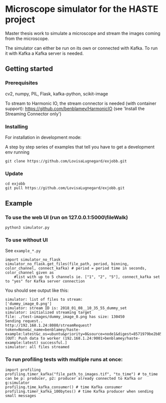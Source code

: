 # Microscope simulator for the HASTE project 

Master thesis work to simulate a microscope and stream the images coming from the microscope.

The simulator can either be run on its own or connected with Kafka. To run it with Kafka a Kafka server is needed. 

## Getting started

### Prerequisites

cv2, numpy, PIL, Flask, kafka-python, scikit-image 

To stream to Harmonic IO, the stream connector is needed (with container support): 
https://github.com/benblamey/HarmonicIO (see 'Install the Streaming Connector only')

### Installing

For installation in development mode:

A step by step series of examples that tell you have to get a development env running

```
git clone https://github.com/LovisaLugnegard/exjobb.git

```

### Update

```
cd exjobb
git pull https://github.com/LovisaLugnegard/exjobb.git

```

## Example
### To use the web UI (run on 127.0.0.1:5000\fileWalk)
```
python3 simulator.py
```
### To use without UI

See `example_*.py`

```
import simulator_no_flask
simulator_no_flask.get_files(file_path, period, binning, color_channel, connect_kafka) # period = period time in seconds,  color_channel given as
	#list with up to 5 channels ie. ["1", "2", "5"], connect_kafka set to "yes" for Kafka server connection
```

You should see output like this:

```
simulator: list of files to stream:
['dummy_image_0.png']
simulator: stream ID is: 2018_01_08__10_35_55_dummy_set
simulator: initialized streaming target
file: ./test-images/dummy_image_0.png has size: 130450
Sending request..
http://192.168.1.24:8080/streamRequest?token=None&c_name=benblamey/haste-example:latest&c_os=ubuntu&priority=0&source=node1&digest=8571979be2b85fe2f64a26f67e8221e1
[OUT: Push data to worker (192.168.1.24:9001>benblamey/haste-example:latest) successful.]
simulator: all files streamed
```


### To run profiling tests with multiple runs at once:
```
import profiling
profiling.timer_kafka("file_path_to_images.tif", "to_time") # to_time can be p: producer, p2: producer already connected to Kafka or g:simulator
profiling.time_kafka_consumer() # time Kafka consumer
profiling.timer_kafka_100bytes() # time Kafka producer when sending small messages 
```

